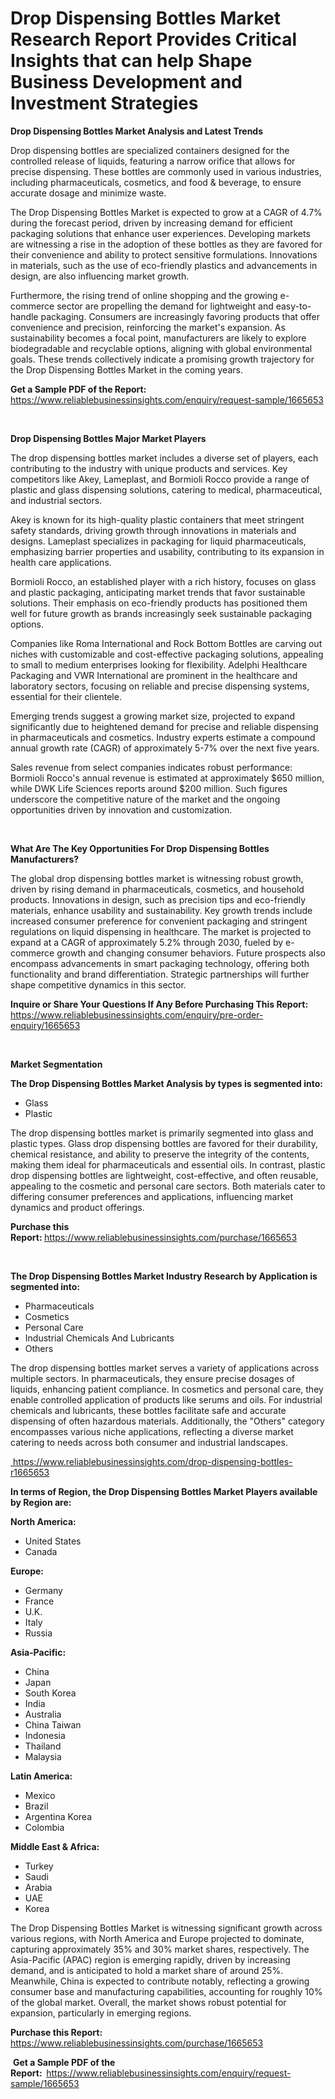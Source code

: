 <p><h1>Drop Dispensing Bottles Market Research Report Provides Critical Insights that can help Shape Business Development and Investment Strategies</h1></p><p><strong>Drop Dispensing Bottles Market Analysis and Latest Trends</strong></p>
<p><p>Drop dispensing bottles are specialized containers designed for the controlled release of liquids, featuring a narrow orifice that allows for precise dispensing. These bottles are commonly used in various industries, including pharmaceuticals, cosmetics, and food & beverage, to ensure accurate dosage and minimize waste.</p><p>The Drop Dispensing Bottles Market is expected to grow at a CAGR of 4.7% during the forecast period, driven by increasing demand for efficient packaging solutions that enhance user experiences. Developing markets are witnessing a rise in the adoption of these bottles as they are favored for their convenience and ability to protect sensitive formulations. Innovations in materials, such as the use of eco-friendly plastics and advancements in design, are also influencing market growth. </p><p>Furthermore, the rising trend of online shopping and the growing e-commerce sector are propelling the demand for lightweight and easy-to-handle packaging. Consumers are increasingly favoring products that offer convenience and precision, reinforcing the market's expansion. As sustainability becomes a focal point, manufacturers are likely to explore biodegradable and recyclable options, aligning with global environmental goals. These trends collectively indicate a promising growth trajectory for the Drop Dispensing Bottles Market in the coming years.</p></p>
<p><strong>Get a Sample PDF of the Report:&nbsp;</strong> <a href="https://www.reliablebusinessinsights.com/enquiry/request-sample/1665653?utm_campaign=3109&utm_medium=2&utm_source=Github&utm_content=ia&utm_term=14042025&utm_id=drop-dispensing-bottles">https://www.reliablebusinessinsights.com/enquiry/request-sample/1665653</a></p>
<p>&nbsp;</p>
<p><strong>Drop Dispensing Bottles Major Market Players</strong></p>
<p><p>The drop dispensing bottles market includes a diverse set of players, each contributing to the industry with unique products and services. Key competitors like Akey, Lameplast, and Bormioli Rocco provide a range of plastic and glass dispensing solutions, catering to medical, pharmaceutical, and industrial sectors. </p><p>Akey is known for its high-quality plastic containers that meet stringent safety standards, driving growth through innovations in materials and designs. Lameplast specializes in packaging for liquid pharmaceuticals, emphasizing barrier properties and usability, contributing to its expansion in health care applications.</p><p>Bormioli Rocco, an established player with a rich history, focuses on glass and plastic packaging, anticipating market trends that favor sustainable solutions. Their emphasis on eco-friendly products has positioned them well for future growth as brands increasingly seek sustainable packaging options.</p><p>Companies like Roma International and Rock Bottom Bottles are carving out niches with customizable and cost-effective packaging solutions, appealing to small to medium enterprises looking for flexibility. Adelphi Healthcare Packaging and VWR International are prominent in the healthcare and laboratory sectors, focusing on reliable and precise dispensing systems, essential for their clientele.</p><p>Emerging trends suggest a growing market size, projected to expand significantly due to heightened demand for precise and reliable dispensing in pharmaceuticals and cosmetics. Industry experts estimate a compound annual growth rate (CAGR) of approximately 5-7% over the next five years.</p><p>Sales revenue from select companies indicates robust performance: Bormioli Rocco's annual revenue is estimated at approximately $650 million, while DWK Life Sciences reports around $200 million. Such figures underscore the competitive nature of the market and the ongoing opportunities driven by innovation and customization.</p></p>
<p>&nbsp;</p>
<p><strong>What Are The Key Opportunities For Drop Dispensing Bottles Manufacturers?</strong></p>
<p><p>The global drop dispensing bottles market is witnessing robust growth, driven by rising demand in pharmaceuticals, cosmetics, and household products. Innovations in design, such as precision tips and eco-friendly materials, enhance usability and sustainability. Key growth trends include increased consumer preference for convenient packaging and stringent regulations on liquid dispensing in healthcare. The market is projected to expand at a CAGR of approximately 5.2% through 2030, fueled by e-commerce growth and changing consumer behaviors. Future prospects also encompass advancements in smart packaging technology, offering both functionality and brand differentiation. Strategic partnerships will further shape competitive dynamics in this sector.</p></p>
<p><strong>Inquire or Share Your Questions If Any Before Purchasing This Report:</strong> <a href="https://www.reliablebusinessinsights.com/enquiry/pre-order-enquiry/1665653?utm_campaign=3109&utm_medium=2&utm_source=Github&utm_content=ia&utm_term=14042025&utm_id=drop-dispensing-bottles">https://www.reliablebusinessinsights.com/enquiry/pre-order-enquiry/1665653</a></p>
<p>&nbsp;</p>
<p><strong>Market Segmentation</strong></p>
<p><strong>The Drop Dispensing Bottles Market Analysis by types is segmented into:</strong></p>
<p><ul><li>Glass</li><li>Plastic</li></ul></p>
<p><p>The drop dispensing bottles market is primarily segmented into glass and plastic types. Glass drop dispensing bottles are favored for their durability, chemical resistance, and ability to preserve the integrity of the contents, making them ideal for pharmaceuticals and essential oils. In contrast, plastic drop dispensing bottles are lightweight, cost-effective, and often reusable, appealing to the cosmetic and personal care sectors. Both materials cater to differing consumer preferences and applications, influencing market dynamics and product offerings.</p></p>
<p><strong>Purchase this Report:&nbsp;</strong><a href="https://www.reliablebusinessinsights.com/purchase/1665653?utm_campaign=3109&utm_medium=2&utm_source=Github&utm_content=ia&utm_term=14042025&utm_id=drop-dispensing-bottles">https://www.reliablebusinessinsights.com/purchase/1665653</a></p>
<p>&nbsp;</p>
<p><strong>The Drop Dispensing Bottles Market Industry Research by Application is segmented into:</strong></p>
<p><ul><li>Pharmaceuticals</li><li>Cosmetics</li><li>Personal Care</li><li>Industrial Chemicals And Lubricants</li><li>Others</li></ul></p>
<p><p>The drop dispensing bottles market serves a variety of applications across multiple sectors. In pharmaceuticals, they ensure precise dosages of liquids, enhancing patient compliance. In cosmetics and personal care, they enable controlled application of products like serums and oils. For industrial chemicals and lubricants, these bottles facilitate safe and accurate dispensing of often hazardous materials. Additionally, the "Others" category encompasses various niche applications, reflecting a diverse market catering to needs across both consumer and industrial landscapes.</p></p>
<p><a href="https://www.reliablebusinessinsights.com/drop-dispensing-bottles-r1665653?utm_campaign=3109&utm_medium=2&utm_source=Github&utm_content=ia&utm_term=14042025&utm_id=drop-dispensing-bottles">&nbsp;https://www.reliablebusinessinsights.com/drop-dispensing-bottles-r1665653</a></p>
<p><strong>In terms of Region, the Drop Dispensing Bottles Market Players available by Region are:</strong></p>
<p>
    <p> <strong> North America: </strong>
        <ul>
            <li>United States</li>
            <li>Canada</li>
        </ul>
        </p> 
    <p> <strong> Europe: </strong>
        <ul>
            <li>Germany</li>
            <li>France</li>
            <li>U.K.</li>
            <li>Italy</li>
            <li>Russia</li>
        </ul>
        </p> 
    <p> <strong> Asia-Pacific: </strong>
        <ul>
            <li>China</li>
            <li>Japan</li>
            <li>South Korea</li>
            <li>India</li>
            <li>Australia</li>
            <li>China Taiwan</li>
            <li>Indonesia</li>
            <li>Thailand</li>
            <li>Malaysia</li>
        </ul>
        </p> 
    <p> <strong> Latin America: </strong>
        <ul>
            <li>Mexico</li>
            <li>Brazil</li>
            <li>Argentina Korea</li>
            <li>Colombia</li>
        </ul>
        </p> 
    <p> <strong> Middle East & Africa: </strong>
        <ul>
            <li>Turkey</li>
            <li>Saudi</li>
            <li>Arabia</li>
            <li>UAE</li>
            <li>Korea</li>
        </ul>
    </p>
    </p>
<p><p>The Drop Dispensing Bottles Market is witnessing significant growth across various regions, with North America and Europe projected to dominate, capturing approximately 35% and 30% market shares, respectively. The Asia-Pacific (APAC) region is emerging rapidly, driven by increasing demand, and is anticipated to hold a market share of around 25%. Meanwhile, China is expected to contribute notably, reflecting a growing consumer base and manufacturing capabilities, accounting for roughly 10% of the global market. Overall, the market shows robust potential for expansion, particularly in emerging regions.</p></p>
<p><strong>Purchase this Report: </strong><a href="https://www.reliablebusinessinsights.com/purchase/1665653?utm_campaign=3109&utm_medium=2&utm_source=Github&utm_content=ia&utm_term=14042025&utm_id=drop-dispensing-bottles">https://www.reliablebusinessinsights.com/purchase/1665653</a></p>
<p>&nbsp;<strong>Get a Sample PDF of the Report:&nbsp;&nbsp;</strong><a href="https://www.reliablebusinessinsights.com/enquiry/request-sample/1665653?utm_campaign=3109&utm_medium=2&utm_source=Github&utm_content=ia&utm_term=14042025&utm_id=drop-dispensing-bottles">https://www.reliablebusinessinsights.com/enquiry/request-sample/1665653</a></p>
<p><strong></strong></p>
<p><p></p><p></p><p></p></p>
